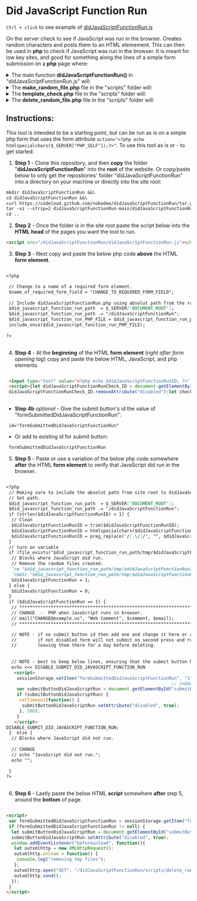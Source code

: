 # Did JavaScript Function Run

`Ctrl + click` to see example of [didJavaScriptFunctionRun.js](https://jhauga.github.io/htmlpreview.github.com/?https://github.com/nobedee/didJavaScriptFunctionRun/blob/main/index.html)

On the server check to see if JavaScript was run in the browser. 
Creates random characters and posts them to an HTML elemement. This
can then be used in **php** to check if JavaScript was run in the browser.
It is meant for low key sites, and good for something along the
lines of a simple form submission on a **php** page where:


<details>
<summary>The main function <strong>didJavaScriptFunctionRun()</strong> in "didJavaScriptFunctionRun.js" will: </summary>

1. Genereates a random sequence of data
2. Uses AJAX to ouput to and store form data for php
3. Makes a random php file from that ouput
4. Uses the **make_random_file.php** file to update the form field (<em>see instructions below</em>)
5. Then in the php code check the value of the ` $didJavaScriptFunctionRunID ` 
variable accordingly.

</details>


<details>
<summary>The <strong>make_random_file.php</strong> file in the "scripts" folder will: </summary>

1. Use query string from the random characters generated in didJavaScriptFunctionRun() call
to create random files and folders.
   - **NOTE** - the query string is cleaned, but please report any vulnerablities found.
2. Use these files to verify JavaScript ran.
3. Delete the duplicate of **template_check.php**
4. Delete any random folders in the "tmp" folder that are 1 day or older
   - **NOTE** - these are only deleted when the page is opened in a browser so you may 
     want to periodically check and see if all random folders are deleted.   
   - Please report any issues or vulnerabilites with this.
5. After 5 minutes delete random folder and file created in "tmp" folder.
   - **NOTE** - this will start a process on the server for 5 minutes.
   - Please report any issues or vulnerabilites with this.

</details>


<details>
<summary>The <strong>template_check.php</strong> file in the "scripts" folder will: </summary>

1. Uses the random characters from make_random_file.php 
to output contents of text file (*should be yes*) for initial JavaScript check
2. Will delete the text file afterwards.

</details>

<details>
<summary>The <strong>delete_random_file.php</strong> file in the "scripts" folder will: </summary>

1. Be called when the window closes or page is refreshed after the form is submitted.
2. Delete the tmp files if they still exists on the server.
   - this will end any processes that have been prolonged in regards to removing the tmp files.
</details>

## Instructions:
This tool is intended to be a starting point, but can be run as is on a simple php form
that uses the form attribute ` action="<?php echo htmlspecialchars($_SERVER["PHP_SELF"]);?>" `.
To use this tool as is or - to get started:

1. **Step 1** - Clone this repository, and then **copy** the 
folder "**didJavaScriptFunctionRun**" into the **root** of the website. 
Or copy/paste below to only get the repositories' folder "didJavaScriptFunctionRun"
into a directory on your machine or directly into the site root:
```markdown
mkdir didJavaScriptFunctionRun &&\
cd didJavaScriptFunctionRun &&\
curl https://codeload.github.com/nobedee/didJavaScriptFunctionRun/tar.gz/main |\
tar -xz --strip=2 didJavaScriptFunctionRun-main/didJavaScriptFunctionRun &&\
cd ..
```

2. **Step 2** - Once the folder is in the site root paste the script below into the **HTML head**
of the pages you want the tool to run. <br>
```markdown
<script src="/didJavaScriptFunctionRun/didJavaScriptFunctionRun.js"></script>
```

3. **Step 3** - Next copy and paste the below php code **above** the HTML **form element**. <br>
```markdown

<?php

 // Change to a name of a required form element.
 $name_of_required_form_field = "CHANGE_TO_REQUIRED_FORM_FIELD";
 
 // Include didJavaScriptFunctionRun.php using absolut path from the root to didJavaScriptFunctionRun folder.
 $did_javascript_function_run_path  = $_SERVER['DOCUMENT_ROOT'];   
 $did_javascript_function_run_path .= "/didJavaScriptFunctionRun";
 $did_javascript_function_run_PHP_FILE = $did_javascript_function_run_path . "/didJavaScriptFunctionRun.php";
 include_once($did_javascript_function_run_PHP_FILE);
 
?>
 
```

4. **Step 4** - At the **beginning** of the HTML **form element** (<em>right after form opening tag</em>) 
copy and paste the below HTML, JavaScript, and php elements. <br>
```markdown

 <input type="text" value="<?php echo $didJavaScriptFunctionRunID; ?>" disabled style="display: none; border:none" id="didJavaScriptFunctionRunID" name="didJavaScriptFunctionRunID"> 
 <script>{let didJavaScriptFunctionRunCheck_ID = document.getElementById("didJavaScriptFunctionRunID"); 
 didJavaScriptFunctionRunCheck_ID.removeAttribute("disabled");let checkSessionDidJavaScriptFunctionRun = sessionStorage.getItem("didJavaScriptRun");if (checkSessionDidJavaScriptFunctionRun == null) { sessionStorage.setItem("didJavaScriptRun", "1"); didJavaScriptFunctionRun();} else { sessionStorage.removeItem("didJavaScriptRun"); let sessionDidJavaScriptFunctionRunCheck_randomCharacters = sessionStorage.getItem("didJavaScriptFunctionRunCheck_randomCharacters"); document.getElementById("didJavaScriptFunctionRunID").setAttribute("value", sessionDidJavaScriptFunctionRunCheck_randomCharacters); }}</script>  
 
```

   - **Step 4b** <em>optional</em> - Give the submit button's id the value of "formSubmittedDidJavaScriptFunctionRun":
```markdoen
 id="formSubmittedDidJavaScriptFunctionRun"
```
   - Or add to existing id for submit button:
```markdown
 formSubmittedDidJavaScriptFunctionRun
```

5. **Step 5** - Paste or use a variation of the below php code somewhere **after** the 
HTML **form element** to verify that JavaScript did run in the browser. <br>
```markdown

<?php
 // Making sure to include the absolut path from site root to didJavaScriptFunctionRun folder.
 // Set path.
 $did_javascript_function_run_path  = $_SERVER['DOCUMENT_ROOT'];   
 $did_javascript_function_run_path .= "/didJavaScriptFunctionRun"; 
 if (strlen($didJavaScriptFunctionRunID) > 1) {
  // Clean
  $didJavaScriptFunctionRunID = trim($didJavaScriptFunctionRunID); 
  $didJavaScriptFunctionRunID = htmlspecialchars($didJavaScriptFunctionRunID); 
  $didJavaScriptFunctionRunID = preg_replace('/[.\/]/', "", $didJavaScriptFunctionRunID);      
 }
 // turn on variable
 if (file_exists("$did_javascript_function_run_path/tmp/$didJavaScriptFunctionRunID/file.txt")) {
  // Blocks where JavaScript did run.
  // Remove the random files created.
  `rm "$did_javascript_function_run_path/tmp/$didJavaScriptFunctionRunID/file.txt"`;
  `rmdir "$did_javascript_function_run_path/tmp/$didJavaScriptFunctionRunID"`;  
  $didJavaScriptFunctionRun = 1;
 } else {
  $didJavaScriptFunctionRun = 0;
 }
 if ($didJavaScriptFunctionRun == 1) {
  // ******************************************************************
  // CHANGE  -  PHP when JavaScript runs in browser.
  // mail("CHANGE@example.us", "Web Comment", $comment, $email);
  // ******************************************************************

  // NOTE - if no submit button id then add one and change it here or a variation of this method.
  //        if not disabled form will not submit on second press and run will created random folder,
  //        leaving them there for a day before deleting.
 
 
  // NOTE - best to keep below lines, ensuring that the submit button has same id value.
  echo <<< DISABLE_SUBMIT_DID_JAVASCRIPT_FUNCTION_RUN
   <script>
    sessionStorage.setItem("formSubmittedDidJavaScriptFunctionRun", "1");
                                                               // CHANGE TO SUBMIT BUTTON ID
    var submitButtonDidJavaScriptRun = document.getElementById("submitButtonDidJavaScriptRun");
    if (submitButtonDidJavaScriptRun) {
     setTimeout(function() {
      submitButtonDidJavaScriptRun.setAttribute("disabled", true);
     }, 500);
    }
   </script>
DISABLE_SUBMIT_DID_JAVASCRIPT_FUNCTION_RUN;
 }  else {
  // Blocks where JavaScript did not run.
  
  // CHANGE 
  // echo "JavaScript did not run.";
  echo "";
  
 }
?>
 
```

6. **Step 6** - Lastly paste the below HTML **script** somewhere **after** step 5, around the **bottom** of page. <br>
```markdown

<script>
 var formSubmittedDidJavaScriptFunctionRun = sessionStorage.getItem("formSubmittedDidJavaScriptFunctionRun");
 if (formSubmittedDidJavaScriptFunctionRun != null) {
  let submitButtonDidJavaScriptRun = document.getElementById("submitButtonDidJavaScriptRun");
  submitButtonDidJavaScriptRun.setAttribute("disabled", true); 
  window.addEventListener("beforeunload", function(){
   let outxmlhttp = new XMLHttpRequest();
   outxmlhttp.onload = function() {
    console.log("removing tmp files");
   };
   outxmlhttp.open("GET", "/didJavaScriptFunctionRun/scripts/delete_random_file.php?" + didJavaScriptFunctionRunCheck_randomCharacters, true);
   outxmlhttp.send();
  });   
 }
</script>    


```
